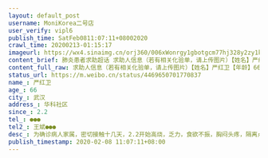 ```yaml
---
layout: default_post
username: MoniKorea二号店
user_verify: vipl6
publish_time: SatFeb0811:07:11+08002020
crawl_time: 20200213-01:15:17
imageurl: https://wx4.sinaimg.cn/orj360/006xWonrgy1gbotgcm77hj328y2zy1ky.jpg,https://wx3.sinaimg.cn/orj360/006xWonrgy1gbotg6j4ggj33402c0x6s.jpg,https://wx3.sinaimg.cn/orj360/006xWonrgy1gbotgolynxj32c03401l1.jpg,https://wx2.sinaimg.cn/orj360/006xWonrgy1gbotgshw8uj33402c0hdw.jpg
content_brief: 肺炎患者求助超话 求助人信息（若有相关化验单，请上传图片）【姓名】严红卫【年龄】66【所在城市】武汉【所在小区、社区】华科社区【患病时间】2.2【联系方式】●●●【其他紧急联系人】王斌 ●●●【病情描述】 为确诊病人家属，密切接触十几天，2.2开始高烧，乏力，食欲不振 ...全文
content_full_raw: 求助人信息（若有相关化验单，请上传图片）【姓名】严红卫【年龄】66【所在城市】武汉【所在小区、社区】华科社区【患病时间】2.2【联系方式】●●●【其他紧急联系人】王斌●●●【病情描述】为确诊病人家属，密切接触十几天，2.2开始高烧，乏力，食欲不振，胸闷头疼，隔离点的核酸检测5天没出结果。昨晚开始出现呼吸窘迫症，生命垂危。今天再次来到医院做了各项检查，身体状况已经非常差，病人本身有高血压心脏病等疾病，不能再拖了，急需入院治疗！！！@糖呗张丁文@老陶在路上@你以为我会告诉你这是小号吗@Logiquedelasensation@侠客岛荆州·新加坡城·国际荆州·新加坡城·国际
status_url: https://m.weibo.cn/status/4469650701770837
name_: 严红卫
age_: 66
city_: 武汉
address_: 华科社区
since_: 2.2
tel_: ●●●
tel2_: 王斌●●●
desc_: 为确诊病人家属，密切接触十几天，2.2开始高烧，乏力，食欲不振，胸闷头疼，隔离点的核酸检测5天没出结果。昨晚开始出现呼吸窘迫症，生命垂危。今天再次来到医院做了各项检查，身体状况已经非常差，病人本身有高血压心脏病等疾病，不能再拖了，急需入院治疗！！！@糖呗张丁文@老陶在路上@你以为我会告诉你这是小号吗@Logiquedelasensation@侠客岛荆州·新加坡城·国际荆州·新加坡城·国际
publish_timestamp: 2020-02-08 11:07:11+08:00
---
```

